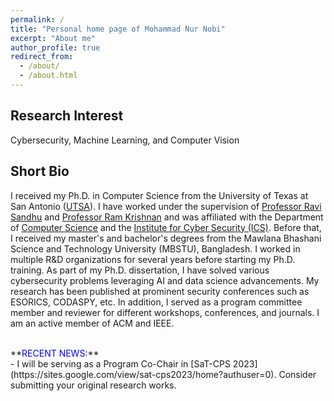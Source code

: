 ```yaml
---
permalink: /
title: "Personal home page of Mohammad Nur Nobi"
excerpt: "About me"
author_profile: true
redirect_from: 
  - /about/
  - /about.html
---
```



## Research Interest ##
Cybersecurity, Machine Learning, and Computer Vision

## Short Bio ##
I received my Ph.D. in Computer Science from the University of Texas at San Antonio ([UTSA](https://www.utsa.edu/)). I have worked under the supervision of [Professor Ravi Sandhu](https://profsandhu.com/) and [Professor Ram Krishnan](https://ceid.utsa.edu/rkrishnan/) and was affiliated with the Department of [Computer Science](https://cs.utsa.edu/) and the [Institute for Cyber Security (ICS)](https://ics.utsa.edu/). Before that, I received my master's and bachelor's degrees from the Mawlana Bhashani Science and Technology University (MBSTU), Bangladesh. I worked in multiple R&D organizations for several years before starting my Ph.D. training. As part of my Ph.D. dissertation, I have solved various cybersecurity problems leveraging AI and data science advancements. My research has been published at prominent security conferences such as ESORICS, CODASPY, etc. In addition, I served as a program committee member and reviewer for different workshops, conferences, and journals. I am an active member of ACM and IEEE. 

<br>
**<span style="color:blue">RECENT NEWS:</span>**<br>
- I will be serving as a Program Co-Chair in [SaT-CPS 2023](https://sites.google.com/view/sat-cps2023/home?authuser=0). Consider submitting your original research works.

